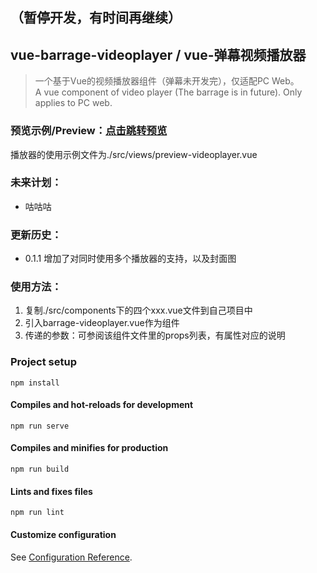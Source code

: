 ## （暂停开发，有时间再继续）

## vue-barrage-videoplayer / vue-弹幕视频播放器

> 一个基于Vue的视频播放器组件（弹幕未开发完），仅适配PC Web。\
A vue component of video player (The barrage is in future). Only applies to PC web.

### 预览示例/Preview：[点击跳转预览](https://yoleen.cc/files/works/barrage-video-player/)
播放器的使用示例文件为./src/views/preview-videoplayer.vue

### 未来计划：
- 咕咕咕

### 更新历史：
- 0.1.1 增加了对同时使用多个播放器的支持，以及封面图

### 使用方法：
1. 复制./src/components下的四个xxx.vue文件到自己项目中
2. 引入barrage-videoplayer.vue作为组件
3. 传递的参数：可参阅该组件文件里的props列表，有属性对应的说明

### Project setup
```
npm install
```

#### Compiles and hot-reloads for development
```
npm run serve
```

#### Compiles and minifies for production
```
npm run build
```

#### Lints and fixes files
```
npm run lint
```

#### Customize configuration
See [Configuration Reference](https://cli.vuejs.org/config/).
